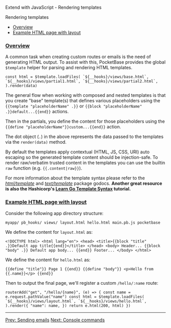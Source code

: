 Extend with JavaScript - Rendering templates

Rendering templates

*   [Overview](#js-rendering-templates-overview)
*   [Example HTML page with layout](#js-rendering-templates-example-html-page-with-layout)

### [Overview](#js-rendering-templates-overview)

A common task when creating custom routes or emails is the need of generating HTML output. To assist with this, PocketBase provides the global `$template` helper for parsing and rendering HTML templates.

    const html = $template.loadFiles( `${__hooks}/views/base.html`, `${__hooks}/views/partial1.html`, `${__hooks}/views/partial2.html`, ).render(data)

The general flow when working with composed and nested templates is that you create "base" template(s) that defines various placeholders using the `{{template "placeholderName" .}}` or `{{block "placeholderName" .}}default...{{end}}` actions.

Then in the partials, you define the content for those placeholders using the `{{define "placeholderName"}}custom...{{end}}` action.

The dot object (`.`) in the above represents the data passed to the templates via the `render(data)` method.

By default the templates apply contextual (HTML, JS, CSS, URI) auto escaping so the generated template content should be injection-safe. To render raw/verbatim trusted content in the templates you can use the builtin `raw` function (e.g. `{{.content|raw}}`).

For more information about the template syntax please refer to the [_html/template_](https://pkg.go.dev/html/template#hdr-A_fuller_picture) and [_text/template_](https://pkg.go.dev/text/template) package godocs. **Another great resource is also the Hashicorp's [Learn Go Template Syntax](https://developer.hashicorp.com/nomad/tutorials/templates/go-template-syntax) tutorial.**

### [Example HTML page with layout](#js-rendering-templates-example-html-page-with-layout)

Consider the following app directory structure:

    myapp/ pb_hooks/ views/ layout.html hello.html main.pb.js pocketbase

We define the content for `layout.html` as:

    <!DOCTYPE html> <html lang="en"> <head> <title>{{block "title" .}}Default app title{{end}}</title> </head> <body> Header... {{block "body" .}} Default app body... {{end}} Footer... </body> </html>

We define the content for `hello.html` as:

    {{define "title"}} Page 1 {{end}} {{define "body"}} <p>Hello from {{.name}}</p> {{end}}

Then to output the final page, we'll register a custom `/hello/:name` route:

    routerAdd("get", "/hello/{name}", (e) => { const name = e.request.pathValue("name") const html = $template.loadFiles( `${__hooks}/views/layout.html`, `${__hooks}/views/hello.html`, ).render({ "name": name, }) return e.html(200, html) })

* * *

[Prev: Sending emails](./js-sending-emails.md) [Next: Console commands](./js-console-commands.md)
